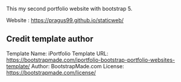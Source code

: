 This my second portfolio website with bootstrap 5.

Website : https://pragus99.github.io/staticweb/


## Credit template author
Template Name: iPortfolio
Template URL: https://bootstrapmade.com/iportfolio-bootstrap-portfolio-websites-template/
Author: BootstrapMade.com
License: https://bootstrapmade.com/license/

